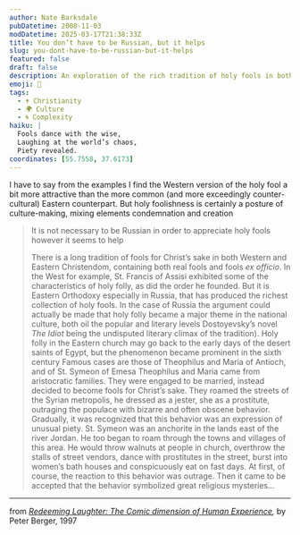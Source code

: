```yaml
---
author: Nate Barksdale
pubDatetime: 2008-11-03
modDatetime: 2025-03-17T21:38:33Z
title: You don’t have to be Russian, but it helps
slug: you-dont-have-to-be-russian-but-it-helps
featured: false
draft: false
description: An exploration of the rich tradition of holy fools in both Western and Eastern Christianity, particularly highlighting the unique manifestations in Russia.
emoji: 🤪
tags:
  - ✝️ Christianity
  - 🌍 Culture
  - 🌀 Complexity
haiku: |
  Fools dance with the wise,  
  Laughing at the world’s chaos,  
  Piety revealed.
coordinates: [55.7558, 37.6173]
---
```


I have to say from the examples I find the Western version of the holy fool a bit more attractive than the more common (and more exceedingly counter-cultural) Eastern counterpart. But holy foolishness is certainly a posture of culture-making, mixing elements condemnation and creation

> It is not necessary to be Russian in order to appreciate holy fools however it seems to help
>
> There is a long tradition of fools for Christ’s sake in both Western and Eastern Christendom, containing both real fools and fools _ex officio_. In the West for example, St. Francis of Assisi exhibited some of the characteristics of holy folly, as did the order he founded. But it is Eastern Orthodoxy especially in Russia, that has produced the richest collection of holy fools. In the case of Russia the argument could actually be made that holy folly became a major theme in the national culture, both oil the popular and literary levels Dostoyevsky’s novel _The Idiot_ being the undisputed literary climax of the tradition). Holy folly in the Eastern church may go back to the early days of the desert saints of Egypt, but the phenomenon became prominent in the sixth century Famous cases are those of Theophilus and Maria of Antioch, and of St. Symeon of Emesa Theophilus and Maria came from aristocratic families. They were engaged to be married, instead decided to become fools for Christ’s sake. They roamed the streets of the Syrian metropolis, he dressed as a jester, she as a prostitute, outraging the populace with bizarre and often obscene behavior. Gradually, it was recognized that this behavior was an expression of unusual piety. St. Symeon was an anchorite in the lands east of the river Jordan. He too began to roam through the towns and villages of this area. He would throw walnuts at people in church, overthrow the stalls of street vendors, dance with prostitutes in the street, burst into women’s bath houses and conspicuously eat on fast days. At first, of course, the reaction to this behavior was outrage. Then it came to be accepted that the behavior symbolized great religious mysteries…

---

from _[Redeeming Laughter: The Comic dimension of Human Experience](http://books.google.com/books?id=3bzB9Qk9emIC&printsec=frontcover&dq=peter+berger&as_brr=3&ei=DXQPSeO8B46KswPAl-HADg#PPA190,M1),_ by Peter Berger, 1997
